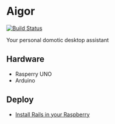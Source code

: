 # Aigor

[![Build Status](https://travis-ci.org/francho/aigor.svg?branch=master)](https://travis-ci.org/francho/aigor)

Your personal domotic desktop assistant

## Hardware

* Rasperry UNO
* Arduino

## Deploy

- [Install Rails in your Raspberry](http://computers.tutsplus.com/tutorials/how-to-install-ruby-on-rails-on-raspberry-pi--cms-21421)